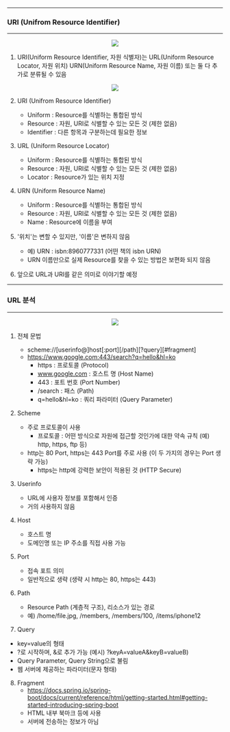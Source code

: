 -----
### URI (Unifrom Resource Identifier)
-----
<div align="center">
<img src="https://github.com/sooyounghan/HTTP/assets/34672301/72bc43e3-ddaa-4ae6-a695-f21799984ed2">
</div>

1. URI(Uniform Resource Identifier, 자원 식별자)는 URL(Uniform Resource Locator, 자원 위치) URN(Uniform Resource Name, 자원 이름) 또는 둘 다 추가로 분류될 수 있음

<div align="center">
<img src="https://github.com/sooyounghan/HTTP/assets/34672301/f0e294da-77a6-4a73-bf28-eabf3653dba2">
</div>

2. URI (Unifrom Resource Identifier)
   - Uniform : Resource를 식별하는 통합된 방식
   - Resource : 자원, URI로 식별할 수 있는 모든 것 (제한 없음)
   - Identifier : 다른 항목과 구분하는데 필요한 정보
  
3. URL (Uniform Resource Locator)
   - Uniform : Resource를 식별하는 통합된 방식
   - Resource : 자원, URI로 식별할 수 있는 모든 것 (제한 없음)
   - Locator : Resource가 있는 위치 지정

4. URN (Uniform Resource Name)
   - Uniform : Resource를 식별하는 통합된 방식
   - Resource : 자원, URI로 식별할 수 있는 모든 것 (제한 없음)
   - Name : Resource에 이름을 부여

5. '위치'는 변할 수 있지만, '이름'은 변하지 않음
   - 예) URN : isbn:8960777331 (어떤 책의 isbn URN)
   - URN 이름만으로 실제 Resource를 찾을 수 있는 방법은 보편화 되지 않음

6. 앞으로 URL과 URI를 같은 의미로 이야기할 예정

-----
### URL 분석
-----
<div align="center">
<img src="https://github.com/sooyounghan/HTTP/assets/34672301/73c162fa-54f8-4f7b-9bcc-036c742d6fe1">
</div>

1. 전체 문법
   - scheme://[userinfo@]host[:port][/path][?query][#fragment]
   - https://www.google.com:443/search?q=hello&hl=ko
     + https : 프로토콜 (Protocol)
     + www.google.com : 호스트 명 (Host Name)
     + 443 : 포트 번호 (Port Number)
     + /search : 패스 (Path)
     + q=hello&hl=ko : 쿼리 파라미터 (Query Parameter)

2. Scheme
   - 주로 프로토콜이 사용
     + 프로토콜 : 어떤 방식으로 자원에 접근할 것인가에 대한 약속 규칙 (예) http, https, ftp 등)
   - http는 80 Port, https는 443 Port를 주로 사용 (이 두 가지의 경우는 Port 생략 가능)
     + https는 http에 강력한 보안이 적용된 것 (HTTP Secure)

3. Userinfo
   - URL에 사용자 정보를 포함해서 인증
   - 거의 사용하지 않음

4. Host
   - 호스트 명
   - 도메인명 또는 IP 주소를 직접 사용 가능

5. Port
   - 접속 포트 의미
   - 일반적으로 생략 (생략 시 http는 80, https는 443)

6. Path
   - Resource Path (계층적 구조), 리소스가 있는 경로
   - 예) /home/file.jpg, /members, /members/100, /items/iphone12

7. Query
  - key=value의 형태
  - ?로 시작하며, &로 추가 가능 (예시) ?keyA=valueA&keyB=valueB)
  - Query Parameter, Query String으로 불림
  - 웹 서버에 제공하는 파라미터(문자 형태)
    
8. Fragment
   - https://docs.spring.io/spring-boot/docs/current/reference/html/getting-started.html#getting-started-introducing-spring-boot
   - HTML 내부 북마크 등에 사용
   - 서버에 전송하는 정보가 아님
